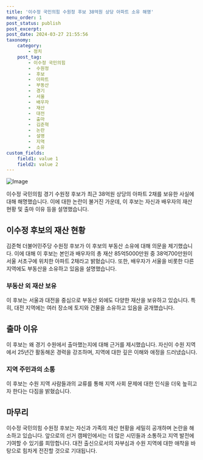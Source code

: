 ```yaml
---
title: '이수정 국민의힘 수원정 후보 38억원 상당 아파트 소유 해명'
menu_order: 1
post_status: publish
post_excerpt: 
post_date: 2024-03-27 21:55:56
taxonomy:
    category:
        - 정치
    post_tag:
        - 이수정 국민의힘
        -  수원정
        -  후보
        -  아파트
        -  부동산
        -  경기
        -  서울
        -  배우자
        -  재산
        -  대전
        -  출마
        -  김준혁
        -  논란
        -  설명
        -  지역
        -  소유
custom_fields:
    field1: value 1
    field2: value 2
---
```


![Image](https://imgnews.pstatic.net/image/025/2024/03/27/0003350130_001_20240327081001090.jpg?type=w647)

이수정 국민의힘 경기 수원정 후보가 최근 38억원 상당의 아파트 2채를 보유한 사실에 대해 해명했습니다. 이에 대한 논란이 불거진 가운데, 이 후보는 자신과 배우자의 재산 현황 및 출마 이유 등을 설명했습니다.
## 이수정 후보의 재산 현황
김준혁 더불어민주당 수원정 후보가 이 후보의 부동산 소유에 대해 의문을 제기했습니다. 이에 대해 이 후보는 본인과 배우자의 총 재산 85억5000만원 중 38억700만원이 서울 서초구에 위치한 아파트 2채라고 밝혔습니다. 또한, 배우자가 서울을 비롯한 다른 지역에도 부동산을 소유하고 있음을 설명했습니다.
### 부동산 외 재산 보유
이 후보는 서울과 대전을 중심으로 부동산 외에도 다양한 재산을 보유하고 있습니다. 특히, 대전 지역에는 여러 장소에 토지와 건물을 소유하고 있음을 공개했습니다.
## 출마 이유
이 후보는 왜 경기 수원에서 출마했는지에 대해 근거를 제시했습니다. 자신이 수원 지역에서 25년간 활동해온 경력을 강조하며, 지역에 대한 깊은 이해와 애정을 드러냈습니다.
### 지역 주민과의 소통
이 후보는 수원 지역 사람들과의 교류를 통해 지역 사회 문제에 대한 인식을 더욱 높히고자 한다는 다짐을 밝혔습니다.
## 마무리
이수정 국민의힘 수원정 후보는 자신과 가족의 재산 현황을 세밀히 공개하며 논란을 해소하고 있습니다. 앞으로의 선거 캠페인에서는 더 많은 시민들과 소통하고 지역 발전에 기여할 수 있기를 희망합니다. 대전 출신으로서의 자부심과 수원 지역에 대한 애착을 바탕으로 힘차게 전진할 것으로 기대됩니다.
